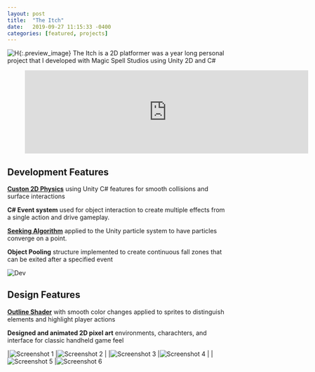 ```yaml
---
layout: post
title:  "The Itch"
date:   2019-09-27 11:15:33 -0400
categories: [featured, projects]
---
```


![H]({{site.url}}/media/theItch/Flower10x.png){:.preview_image}
The Itch is a 2D platformer was a year long personal project that I developed with Magic Spell Studios using Unity 2D and C#

<!--more-->

<figure>
<iframe src="https://store.steampowered.com/widget/1095520/" frameborder="0" width="646" height="190"></iframe>
</figure>


## Development Features

**[Custon 2D Physics]({{site.url}}/theitch/2018/12/12/custom-physics.html)** 
using Unity C# features for smooth collisions and surface interactions 

**C# Event system** used for object interaction to create multiple effects from a single action and drive gameplay.

**[Seeking Algorithm]({{site.url}}/theitch/2018/12/11/particle-pursuit.html)** 
applied to the Unity particle system to have particles converge on a point. 

**Object Pooling** structure implemented to create continuous fall zones that can be exited after a specified event

![Dev]({{site.url}}/media/theItch/Explosion.gif)

## Design Features

**[Outline Shader]({{site.url}}/theitch/2019/02/10/outline-shader.html)**
with smooth color changes applied to sprites to distinguish elements and highlight player actions

**Designed and animated 2D pixel art** environments, charachters, and interface for classic handheld game feel

|![Screenshot 1]({{site.url}}/media/theItch/Screenshots/screenshot_large_01.png) |![Screenshot 2]({{site.url}}/media/theItch/Screenshots/screenshot_large_02.png) | 
|![Screenshot 3]({{site.url}}/media/theItch/Screenshots/screenshot_large_03.png) |![Screenshot 4]({{site.url}}/media/theItch/Screenshots/screenshot_large_04.png) |
|![Screenshot 5]({{site.url}}/media/theItch/Screenshots/screenshot_large_05.png) |![Screenshot 6]({{site.url}}/media/theItch/Screenshots/screenshot_large_06.png) 